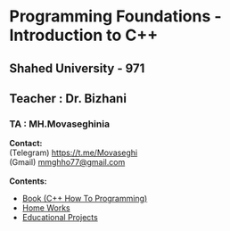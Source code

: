 # Programming Foundations - Introduction to C++
## Shahed University - 971
## Teacher : Dr. Bizhani
### TA : MH.Movaseghinia
**Contact:** 
<br />
    (Telegram) https://t.me/Movaseghi
<br />
    (Gmail) mmghho77@gmail.com
<br />
<br />
**Contents:**
* [Book (C++ How To Programming)](https://github.com/MMovasaghi/Introduction-to-cpp/tree/master/Book#programming-foundations---introduction-to-c)
* [Home Works](https://github.com/MMovasaghi/Introduction-to-cpp/tree/master/HomeWorks#home-works)
* [Educational Projects](https://github.com/MMovasaghi/Introduction-to-cpp/tree/master/Projects#projects)
